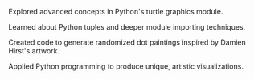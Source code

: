 Explored advanced concepts in Python's turtle graphics module.

Learned about Python tuples and deeper module importing techniques.

Created code to generate randomized dot paintings inspired by Damien Hirst's artwork.

Applied Python programming to produce unique, artistic visualizations.
